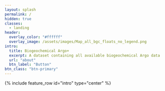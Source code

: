 ```yaml
---
layout: splash
permalink: /
hidden: true
classes:
  - landing
header:
  overlay_color: "#ffffff"
  overlay_image: /assets/images/Map_all_bgc_floats_no_legend.png
intro:
  title: Biogeochemical Argo+
  excerpt: A dataset containing all available biogeochemical Argo data with a secondary quality control applied. Data available as individual float files or in monthly 1x1 gridded options.
  url: "about"
  btn_label: "Button"
btn_class: "btn-primary"
---
```


{% include feature_row id="intro" type="center" %}
